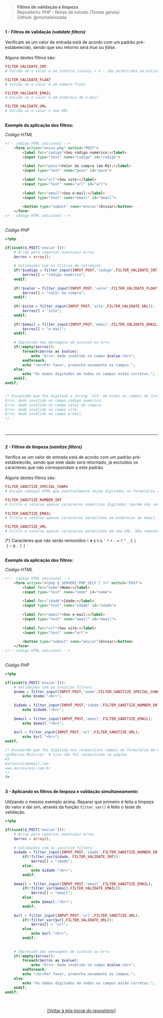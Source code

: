> **Filtros de validação e limpeza**     
> Repositório: PHP - Notas de estudo *(Temas gerais)*      
> GitHub: @michelelozada
&nbsp;
     
&nbsp;   
**1 - Filtros de validação *(validate filters)***  
&nbsp;   
Verificam se um valor de entrada está de acordo com um padrão pré-estabelecido, sendo que seu retorno será *true* ou *false*.  
&nbsp;   
Alguns destes filtros são:
```php
FILTER_VALIDATE_INT
# Valida se o valor é um inteiro (sinais + e - são permitidos se estiverem antes do número)

FILTER_VALIDATE_FLOAT
# Valida se o valor é um número float

FILTER_VALIDATE_EMAIL
# Valida se o valor é um endereço de e-mail

FILTER_VALIDATE_URL		
# Valida se o valor é uma URL
```
     
&nbsp;   
**Exemplo da aplicação dos filtros:**

*Código HTML*
```html
<!-- código HTML adicional -->
	<form action="envio.php" method="POST">
		<label for="codigo">Seu código numérico:</label>
		<input type="text" name="codigo" id="codigo">
		
		<label for="peso">Valor da compra (em R$):</label>
		<input type="text" name="peso" id="peso">
		
		<label for="url">Seu site:</label>			
		<input type="text" name="url" id="url">
		
		<label for="email">Seu e-mail:</label>
		<input type="text" name="email" id="email">
		
		<button type="submit" name="enviar">Enviar</button>
	</form>
<!-- código HTML adicional -->
```
&nbsp;   
*Código PHP*
```php
<?php

if(isset($_POST['enviar'])):
	# Array para reportar eventuais erros
	$erros = array();
	
	# Validações com os filtros de validação
	if(!$codigo = filter_input(INPUT_POST,'codigo',FILTER_VALIDATE_INT)):
		$erros[] = "código numérico";
	endif;
	
	if(!$valor = filter_input(INPUT_POST,'valor',FILTER_VALIDATE_FLOAT)):
		$erros[] = "valor da compra";
	endif;
	
	if(!$site = filter_input(INPUT_POST,'site',FILTER_VALIDATE_URL)):
		$erros[] = "site";
	endif;
	
	if(!$email = filter_input(INPUT_POST,'email',FILTER_VALIDATE_EMAIL)):
		$erros[] = "e-mail";
	endif;
	
	# Impressão das mensagens de sucesso ou erro
	if(!empty($erros)):
		foreach($erros as $value):
			echo "Erro: dado inválido no campo $value.<br>";
		endforeach;
		echo "<br>Por favor, preencha novamente os campos.";	
	else:
		echo "Os dados digitados em todos os campos estão corretos.";
	endif;
endif;


/* Assumindo que foi digitada a string 'olá' em todos os campos do formulário em HTML, o retorno será:
Erro: dado inválido no campo código numérico.
Erro: dado inválido no campo valor da compra.
Erro: dado inválido no campo site.
Erro: dado inválido no campo e-mail.
*/
```
&nbsp;
***   
&nbsp;   
**2 - Filtros de limpeza *(sanitize filters)***  
&nbsp;  
Verifica se um valor de entrada está de acordo com um padrão pré-estabelecido, sendo que este dado será retornado, já excluídos os caracteres que não correspondam a este padrão.  
&nbsp;         
Alguns destes filtros são:		
```php
FILTER_SANITIZE_SPECIAL_CHARS
# Escapa códigos HTML que eventualmente sejam digitados no formulário (ou seja, não irá renderizá-los).

FILTER_SANITIZE_NUMBER_INT
# Filtra e retorna apenas caracteres numéricos digitados (porém não remove os sinais + e -).
		
FILTER_SANITIZE_EMAIL
# Filtra e retorna apenas caracteres permitidos em endereços de email. Não removerá dígitos e os caracteres da lista que segue abaixo.

FILTER_SANITIZE_URL
# Filtra e retorna apenas caracteres permitidos em uma URL. Não removerá dígitos e caracteres da lista que segue abaixo.
```
(*) Caracteres que não serão removidos:`!`&nbsp;`#`&nbsp;`$`&nbsp;`%`&nbsp;`&`&nbsp;`'`&nbsp;`*`&nbsp;`+`&nbsp;`-`&nbsp;`=`&nbsp;`?`&nbsp;`^`&nbsp;`_`&nbsp;`{`&nbsp;`|`&nbsp;`}`&nbsp;`~`&nbsp;`@`&nbsp;`.`&nbsp;`[`&nbsp;`]`&nbsp;<code>`</code>  

     
&nbsp;   
**Exemplo da aplicação dos filtros:**

*Código HTML*
```html
<!-- código HTML adicional -->
	<form action="<?php $_SERVER['PHP_SELF'] ?>" method="POST">
		<label for="nome">Nome:</label>
		<input type="text" name="nome" id="nome">
		
		<label for="idade">Idade:</label>
		<input type="text" name="idade" id="idade">
		
		<label for="email">Seu e-mail:</label>
		<input type="text" name="email" id="email">
		
		<label for="url">Seu site:</label>			
		<input type="text" name="url">
		
		<button type="submit" name="enviar">Enviar</button>
	</form>
<!-- código HTML adicional -->
```
&nbsp;   
*Código PHP*
```php
<?php

if(isset($_POST['enviar'])):
	# Validações com os sanitize filters
	$nome = filter_input(INPUT_POST,'nome',FILTER_SANITIZE_SPECIAL_CHARS);
		echo $nome."<br>";
								
	$idade = filter_input(INPUT_POST,'idade',FILTER_SANITIZE_NUMBER_INT);
		echo $idade."<br>";
							
	$email = filter_input(INPUT_POST,'email',FILTER_SANITIZE_EMAIL);
		echo $email."<br>";
			
	$url = filter_input(INPUT_POST,'url',FILTER_SANITIZE_URL);
		echo $url."<br>";	
endif;	

/* Assumindo que foi digitadp nos respectivos campos do formulário em HTML: '<p>Marcos Reis</p>,'45p','marcos  reis@¢email.com' e 'www.ma£rcos¨reis.com.br' o retorno será:
<p>Marcos Reis</p>  # isso não foi renderizado na página
45
marcosreis@email.com
www.marcosreis.com.br
*/
?>
```
&nbsp;   
**3 - Aplicando os filtros de limpeza e validação simultaneamente:**    
&nbsp;  
Utilzando o mesmo exemplo acima. Reparar que primeiro é feita a limpeza do valor e daí sim, através da função `filter_var()` é feito o teste de validação.
```php
<?php

if(isset($_POST['enviar'])):
	# Array para reportar eventuais erros
	$erros = array();
	
	# Validações com os sanitize filters
	$idade = filter_input(INPUT_POST,'idade',FILTER_SANITIZE_NUMBER_INT);
		if(!filter_var($idade, FILTER_VALIDATE_INT)):
			$erros[] = "idade";
		else:
			echo $idade."<br>";
		endif;	
		
	$email = filter_input(INPUT_POST,'email',FILTER_SANITIZE_EMAIL);
		if(!filter_var($email,FILTER_VALIDATE_EMAIL)):
			$erros[] = "email";
		else:
			echo $email."<br>";
		endif;	
			
	$url = filter_input(INPUT_POST,'url',FILTER_SANITIZE_URL);
		if(!filter_var($url,FILTER_VALIDATE_URL)):
			$erros[] = "url";
		else:
			echo $url."<br>";
		endif;	
		
	
	# Impressão das mensagens de sucesso ou erro
	if(!empty($erros)):
		foreach($erros as $value):
			echo "Erro: dado inválido no campo $value.<br>";
		endforeach;
		echo "<br>Por favor, preencha novamente os campos.";	
	else:
		echo "Os dados digitados em todos os campos estão corretos.";
	endif;
endif;	
```		

&nbsp;

<div align="center">
<a href="https://github.com/michelelozada/PHP-Study-Notes">[Voltar à tela inicial do repositório]</a>
</div>